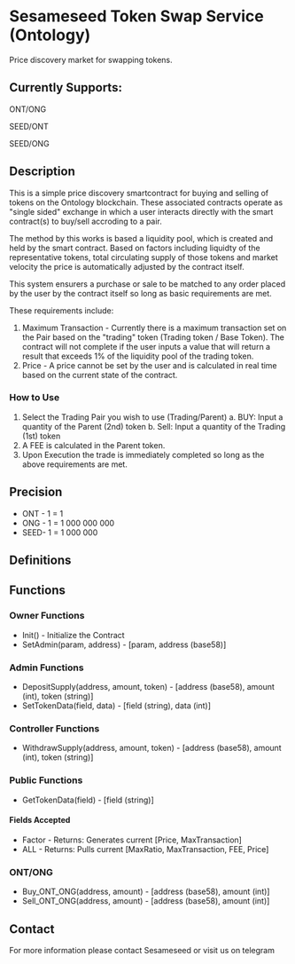 # Sesameseed Token Swap Service (Ontology)
Price discovery market for swapping tokens.

## Currently Supports:
 
  ONT/ONG 
  
  SEED/ONT
  
  SEED/ONG

## Description

This is a simple price discovery smartcontract for buying and selling of tokens on the Ontology blockchain. These associated contracts operate as "single sided" exchange in which a user interacts directly with the smart contract(s) to buy/sell accroding to a pair. 

The method by this works is based a liquidity pool, which is created and held by the smart contract. Based on factors including liquidty of the representative tokens, total circulating supply of those tokens and market velocity the price is automatically adjusted by the contract itself. 

This system ensurers a purchase or sale to be matched to any order placed by the user by the contract itself so long as basic requirements are met.

These requirements include:
  1. Maximum Transaction - Currently there is a maximum transaction set on the Pair based on the "trading" token (Trading token / Base Token). The contract will not complete if the user inputs a value that will return a result that exceeds 1% of the liquidity pool of the trading token.
  2. Price - A price cannot be set by the user and is calculated in real time based on the current state of the contract. 

### How to Use
  1. Select the Trading Pair you wish to use (Trading/Parent)
    a. BUY: Input a quantity of the Parent (2nd) token
    b. Sell: Input a quantity of the Trading (1st) token
  2. A FEE is calculated in the Parent token.
  3. Upon Execution the trade is immediately completed so long as the above requirements are met. 

## Precision

* ONT - 1 = 1
* ONG - 1 = 1 000 000 000
* SEED- 1 = 1 000 000

## Definitions


## Functions

### Owner Functions
* Init() - Initialize the Contract
* SetAdmin(param, address) - [param, address (base58)]

### Admin Functions
* DepositSupply(address, amount, token) - [address (base58), amount (int), token (string)]
* SetTokenData(field, data) - [field (string), data (int)]

### Controller Functions
* WithdrawSupply(address, amount, token) - [address (base58), amount (int), token (string)] 

### Public Functions
* GetTokenData(field) - [field (string)]
#### Fields Accepted
   - Factor    - Returns: Generates current [Price, MaxTransaction]
   - ALL       - Returns: Pulls current [MaxRatio, MaxTransaction, FEE, Price]

### ONT/ONG
* Buy_ONT_ONG(address, amount) - [address (base58), amount (int)]
* Sell_ONT_ONG(address, amount) - [address (base58), amount (int)]

## Contact
For more information please contact Sesameseed or visit us on telegram 
